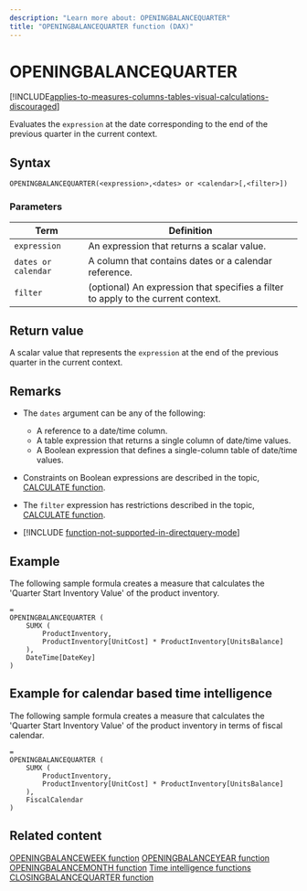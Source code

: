 ```yaml
---
description: "Learn more about: OPENINGBALANCEQUARTER"
title: "OPENINGBALANCEQUARTER function (DAX)"
---
```

# OPENINGBALANCEQUARTER

[!INCLUDE[applies-to-measures-columns-tables-visual-calculations-discouraged](includes/applies-to-measures-columns-tables-visual-calculations-discouraged.md)]

Evaluates the `expression` at the date corresponding to the end of the previous quarter in the current context.

## Syntax

```
OPENINGBALANCEQUARTER(<expression>,<dates> or <calendar>[,<filter>])
```

### Parameters

|Term|Definition|
|--------|--------------|
|`expression`|An expression that returns a scalar value.|
|`dates or calendar`|A column that contains dates or a calendar reference.|
|`filter`|(optional) An expression that specifies a filter to apply to the current context.|

## Return value

A scalar value that represents the `expression` at the end of the previous quarter in the current context.

## Remarks

- The `dates` argument can be any of the following:
  - A reference to a date/time column.
  - A table expression that returns a single column of date/time values.
  - A Boolean expression that defines a single-column table of date/time values.

- Constraints on Boolean expressions are described in the topic, [CALCULATE function](calculate-function-dax.md).

- The `filter` expression has restrictions described in the topic, [CALCULATE function](calculate-function-dax.md).

- [!INCLUDE [function-not-supported-in-directquery-mode](includes/function-not-supported-in-directquery-mode.md)] 

## Example

The following sample formula creates a measure that calculates the 'Quarter Start Inventory Value' of the product inventory.

```dax
=
OPENINGBALANCEQUARTER (
    SUMX (
        ProductInventory,
        ProductInventory[UnitCost] * ProductInventory[UnitsBalance]
    ),
    DateTime[DateKey]
)
```

## Example for calendar based time intelligence

The following sample formula creates a measure that calculates the 'Quarter Start Inventory Value' of the product inventory in terms of fiscal calendar.

```dax
=
OPENINGBALANCEQUARTER (
    SUMX (
        ProductInventory,
        ProductInventory[UnitCost] * ProductInventory[UnitsBalance]
    ),
    FiscalCalendar
)
```

## Related content

[OPENINGBALANCEWEEK function](openingbalanceweek-function-dax.md)
[OPENINGBALANCEYEAR function](openingbalanceyear-function-dax.md)
[OPENINGBALANCEMONTH function](openingbalancemonth-function-dax.md)
[Time intelligence functions](time-intelligence-functions-dax.md)
[CLOSINGBALANCEQUARTER function](closingbalancequarter-function-dax.md)
